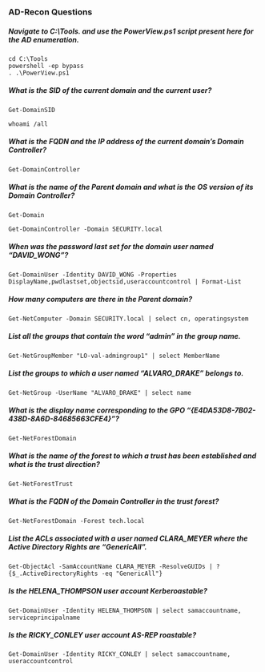 ### AD-Recon Questions

##### Navigate to **C:\Tools**. and use the **PowerView.ps1** script present here for the AD enumeration.

```
cd C:\Tools
powershell -ep bypass 
. .\PowerView.ps1
```

##### What is the SID of the current domain and the current user?
```
Get-DomainSID

whoami /all
```

##### What is the FQDN and the IP address of the current domain’s Domain Controller?

```
Get-DomainController 
```

##### What is the name of the Parent domain and what is the OS version of its Domain Controller?
```
Get-Domain
```
```
Get-DomainController -Domain SECURITY.local
```

##### When was the password last set for the domain user named “DAVID_WONG”?
```
Get-DomainUser -Identity DAVID_WONG -Properties DisplayName,pwdlastset,objectsid,useraccountcontrol | Format-List
```

##### How many computers are there in the Parent domain?
```
Get-NetComputer -Domain SECURITY.local | select cn, operatingsystem
```

##### List all the groups that contain the word “admin” in the group name.

```
Get-NetGroupMember "LO-val-admingroup1" | select MemberName
```

##### List the groups to which a user named “ALVARO_DRAKE” belongs to.
```
Get-NetGroup -UserName "ALVARO_DRAKE" | select name
```

##### What is the display name corresponding to the GPO “{E4DA53D8-7B02-438D-8A6D-84685663CFE4}”?

```
Get-NetForestDomain
```

##### What is the name of the forest to which a trust has been established and what is the trust direction?

```
Get-NetForestTrust
```

##### What is the FQDN of the Domain Controller in the trust forest?

```
Get-NetForestDomain -Forest tech.local
```

##### List the ACLs associated with a user named CLARA_MEYER where the Active Directory Rights are “GenericAll”.

```
Get-ObjectAcl -SamAccountName CLARA_MEYER -ResolveGUIDs | ? {$_.ActiveDirectoryRights -eq "GenericAll"}
```

##### Is the HELENA_THOMPSON user account Kerberoastable?
```
Get-DomainUser -Identity HELENA_THOMPSON | select samaccountname, serviceprincipalname
```

##### Is the RICKY_CONLEY user account AS-REP roastable?
```
Get-DomainUser -Identity RICKY_CONLEY | select samaccountname, useraccountcontrol
```